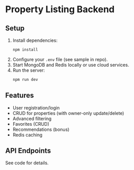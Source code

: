 # Property Listing Backend

## Setup

1. Install dependencies:
   ```bash
   npm install
   ```
2. Configure your `.env` file (see sample in repo).
3. Start MongoDB and Redis locally or use cloud services.
4. Run the server:
   ```bash
   npm run dev
   ```

## Features

- User registration/login
- CRUD for properties (with owner-only update/delete)
- Advanced filtering
- Favorites (CRUD)
- Recommendations (bonus)
- Redis caching

## API Endpoints

See code for details.

